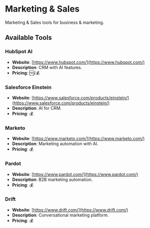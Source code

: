 # Marketing & Sales

Marketing & Sales tools for business & marketing.

## Available Tools

### HubSpot AI
- **Website**: [https://www.hubspot.com/](https://www.hubspot.com/)
- **Description**: CRM with AI features.
- **Pricing**: 🆓/💰

### Salesforce Einstein
- **Website**: [https://www.salesforce.com/products/einstein/](https://www.salesforce.com/products/einstein/)
- **Description**: AI for CRM.
- **Pricing**: 💰

### Marketo
- **Website**: [https://www.marketo.com/](https://www.marketo.com/)
- **Description**: Marketing automation with AI.
- **Pricing**: 💰

### Pardot
- **Website**: [https://www.pardot.com/](https://www.pardot.com/)
- **Description**: B2B marketing automation.
- **Pricing**: 💰

### Drift
- **Website**: [https://www.drift.com/](https://www.drift.com/)
- **Description**: Conversational marketing platform.
- **Pricing**: 💰


